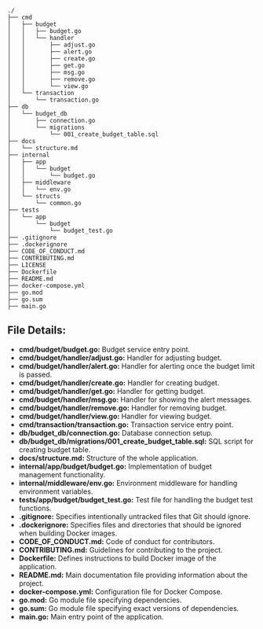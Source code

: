     ./
    ├── cmd
    │   ├── budget
    │   │   ├── budget.go
    │   │   └── handler
    │   │       ├── adjust.go
    │   │       ├── alert.go
    │   │       ├── create.go
    │   │       ├── get.go
    │   │       ├── msg.go
    │   │       ├── remove.go
    │   │       └── view.go
    │   └── transaction
    │       └── transaction.go
    ├── db
    │   └── budget_db
    │       ├── connection.go
    │       └── migrations
    │           └── 001_create_budget_table.sql
    ├── docs
    │   └── structure.md
    ├── internal
    │   ├── app
    │   │   └── budget
    │   │       └── budget.go
    │   ├── middleware
    │   │   └── env.go
    │   └── structs
    │       └── common.go
    ├── tests
    │   └── app
    │       └── budget
    │           └── budget_test.go
    ├── .gitignore
    ├── .dockerignore
    ├── CODE_OF_CONDUCT.md
    ├── CONTRIBUTING.md
    ├── LICENSE
    ├── Dockerfile
    ├── README.md
    ├── docker-compose.yml
    ├── go.mod
    ├── go.sum
    ├── main.go

## **File Details:**

- **cmd/budget/budget.go:** Budget service entry point.
- **cmd/budget/handler/adjust.go:** Handler for adjusting budget.
- **cmd/budget/handler/alert.go:** Handler for alerting once the budget limit is passed.
- **cmd/budget/handler/create.go:** Handler for creating budget.
- **cmd/budget/handler/get.go:** Handler for getting budget.
- **cmd/budget/handler/msg.go:** Handler for showing the alert messages.
- **cmd/budget/handler/remove.go:** Handler for removing budget.
- **cmd/budget/handler/view.go:** Handler for viewing budget.
- **cmd/transaction/transaction.go:** Transaction service entry point.
- **db/budget_db/connection.go:** Database connection setup.
- **db/budget_db/migrations/001_create_budget_table.sql:** SQL script for creating budget table.
- **docs/structure.md:** Structure of the whole application.
- **internal/app/budget/budget.go:** Implementation of budget management functionality.
- **internal/middleware/env.go:** Environment middleware for handling environment variables.
- **tests/app/budget/budget_test.go:** Test file for handling the budget test functions.
- **.gitignore:** Specifies intentionally untracked files that Git should ignore.
- **.dockerignore:** Specifies files and directories that should be ignored when building Docker images.
- **CODE_OF_CONDUCT.md:** Code of conduct for contributors.
- **CONTRIBUTING.md:** Guidelines for contributing to the project.
- **Dockerfile:** Defines instructions to build Docker image of the application.
- **README.md:** Main documentation file providing information about the project.
- **docker-compose.yml:** Configuration file for Docker Compose.
- **go.mod:** Go module file specifying dependencies.
- **go.sum:** Go module file specifying exact versions of dependencies.
- **main.go:** Main entry point of the application.
